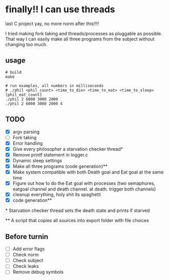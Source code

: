 # finally!! I can use threads
last C project yay, no more norm after this!!!!

I tried making fork taking and threads/processes as pluggable as possible.
That way I can easily make all three programs from the subject without changing too much.

## usage
```SH
# build
make

# run examples, all numbers in milliseconds
# ./phil <phil_count> <time_to_die> <time_to_eat> <time_to_sleep> [phil_eat_count]
./phil 2 6000 3000 2000
./phil 2 6000 3000 2000 4
```

## TODO
 - [X] argv parsing
 - [ ] Fork taking
 - [X] Error handling
 - [X] Give every philosopher a starvation checker thread*
 - [X] Remove printf statement in logger.c
 - [X] Dynamic sleep settings
 - [X] Make all three programs (code generation)**
 - [X] Make system compatible with both Death goal and Eat goal at the same time
 - [X] Figure out how to do the Eat goal with processes (two semaphores, eatgoal channel and death channel. at death. trigger both channels)
 - [X] cleanup everything, holy shit its spaghetti
 - [X] code generation**

\* Starvation checker thread sets the death state and prints if starved

\*\* A script that copies all sources into export folder with file choices

## Before turnin
 - [ ] Add error flags
 - [ ] Check norm
 - [ ] Check subject
 - [ ] Check leaks
 - [ ] Remove debug symbols
